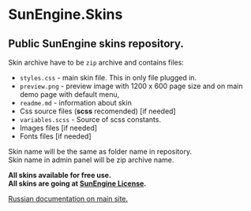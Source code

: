 # SunEngine.Skins
## Public SunEngine skins repository.

Skin archive have to be `zip` archive and contains files:
- `styles.css` - main skin file. This in only file plugged in.
- `preview.png` - preview image with 1200 x 600 page size and on main demo page with default menu, 
- `readme.md` - information about skin
- Css source files (**scss** recomended) [if needed]
- `variables.scss` - Source of scss constants.
- Images files [if needed]
- Fonts files [if needed]

Skin name will be the same as folder name in repository.  
Skin name in admin panel will be zip archive name.

**All skins available for free use.   
All skins are going at [SunEngine License](https://github.com/sunengine/SunEngine/blob/master/LICENSE.md).**

[Russian documentation on main site.](https://sunengine.site/docs/56)
